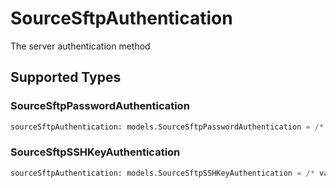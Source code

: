 # SourceSftpAuthentication

The server authentication method


## Supported Types

### SourceSftpPasswordAuthentication

```python
sourceSftpAuthentication: models.SourceSftpPasswordAuthentication = /* values here */
```

### SourceSftpSSHKeyAuthentication

```python
sourceSftpAuthentication: models.SourceSftpSSHKeyAuthentication = /* values here */
```

